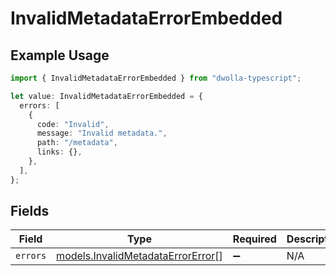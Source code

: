 # InvalidMetadataErrorEmbedded

## Example Usage

```typescript
import { InvalidMetadataErrorEmbedded } from "dwolla-typescript";

let value: InvalidMetadataErrorEmbedded = {
  errors: [
    {
      code: "Invalid",
      message: "Invalid metadata.",
      path: "/metadata",
      links: {},
    },
  ],
};
```

## Fields

| Field                                                                        | Type                                                                         | Required                                                                     | Description                                                                  |
| ---------------------------------------------------------------------------- | ---------------------------------------------------------------------------- | ---------------------------------------------------------------------------- | ---------------------------------------------------------------------------- |
| `errors`                                                                     | [models.InvalidMetadataErrorError](../models/invalidmetadataerrorerror.md)[] | :heavy_minus_sign:                                                           | N/A                                                                          |